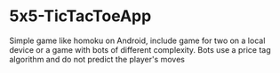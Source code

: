 # 5x5-TicTacToeApp
Simple game like homoku on Android, include game for two on a local device or a game with bots of different complexity. 
Bots use a price tag algorithm and do not predict the player's moves
